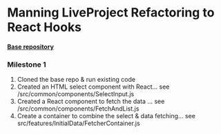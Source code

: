 # Manning LiveProject Refactoring to React Hooks


#### [Base repository](https://github.com/valentinogagliardi/refactoring-to-react-hooks-base)

### Milestone 1
1. Cloned the base repo & run existing code
2. Created an HTML select component with React... see /src/common/components/SelectInput.js
3. Created a React component to fetch the data ... see /src/common/components/FetchAndList.js
4. Create a container to combine the select & data fetching... see src/features/InitialData/FetcherContainer.js


